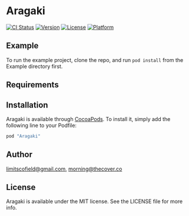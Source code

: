 # Aragaki

[![CI Status](http://img.shields.io/travis/limitscofield@gmail.com/Aragaki.svg?style=flat)](https://travis-ci.org/limitscofield@gmail.com/Aragaki)
[![Version](https://img.shields.io/cocoapods/v/Aragaki.svg?style=flat)](http://cocoapods.org/pods/Aragaki)
[![License](https://img.shields.io/cocoapods/l/Aragaki.svg?style=flat)](http://cocoapods.org/pods/Aragaki)
[![Platform](https://img.shields.io/cocoapods/p/Aragaki.svg?style=flat)](http://cocoapods.org/pods/Aragaki)

## Example

To run the example project, clone the repo, and run `pod install` from the Example directory first.

## Requirements

## Installation

Aragaki is available through [CocoaPods](http://cocoapods.org). To install
it, simply add the following line to your Podfile:

```ruby
pod "Aragaki"
```

## Author

limitscofield@gmail.com, morning@thecover.co

## License

Aragaki is available under the MIT license. See the LICENSE file for more info.
